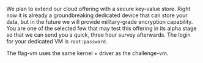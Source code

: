 We plan to extend our cloud offering with a secure key-value store. Right now
it is already a groundbreaking dedicated device that can store your data, but
in the future we will provide military-grade encryption capability.
You are one of the selected few that may test this offering in its alpha stage
so that we can send you a quick, three hour survey afterwards.
The login for your dedicated VM is `root:password`.

The flag-vm uses the same kernel + driver as the challenge-vm.
